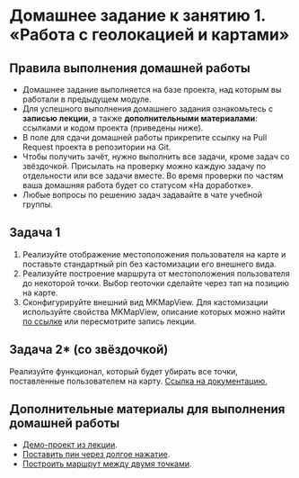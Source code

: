 # Домашнее задание к занятию 1. «Работа с геолокацией и картами»

## Правила выполнения домашней работы

* Домашнее задание выполняется на базе проекта, над которым вы работали в предыдущем модуле. 
* Для успешного выполнения домашнего задания ознакомьтесь с **записью лекции**, а также **дополнительными материалами**: ссылками и кодом проекта (приведены ниже).  
* В поле для сдачи домашней работы прикрепите ссылку на Pull Request проекта в репозитории на Git.
* Чтобы получить зачёт, нужно выполнить все задачи, кроме задач со звёздочкой. Присылать на проверку можно каждую задачу по отдельности или все задачи вместе. Во время проверки по частям ваша домашняя работа будет со статусом «На доработке».
* Любые вопросы по решению задач задавайте в чате учебной группы.

## Задача 1
1. Реализуйте отображение местоположения пользователя на карте и поставьте стандартный pin без кастомизации его внешнего вида. 
2. Реализуйте построение маршрута от местоположения пользователя до некоторой точки. Выбор геоточки сделайте через тап на позицию на карте. 
3. Сконфигурируйте внешний вид MKMapView. Для кастомизации используйте свойства MKMapView, описание которых можно найти [по ссылке](https://developer.apple.com/documentation/mapkit/mkmapview) или пересмотрите запись лекции.


## Задача 2* (со звёздочкой)
Реализуйте функционал, который будет убирать все точки, поставленные пользователем на карту. 
[Ссылка на документацию.](https://developer.apple.com/documentation/mapkit/mkmapview/1452409-removeannotation)

## Дополнительные материалы для выполнения домашней работы

- [Демо-проект из лекции](https://github.com/netology-code/iosadv-code/tree/main/1/).
- [Поставить пин через долгое нажатие](https://stackoverflow.com/questions/30858360/adding-a-pin-annotation-to-a-map-view-on-a-long-press-in-swift).
- [Построить маршрут между двумя точками](https://medium.com/fabcoding/swift-display-route-between-2-locations-using-mapkit-7de8ee0acd38).



